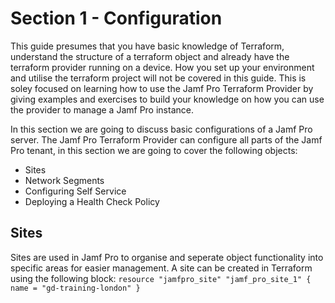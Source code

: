 # Section 1 - Configuration

This guide presumes that you have basic knowledge of Terraform, understand the structure of a terraform object and already have the terraform provider running on a device. How you set up your environment and utilise the terraform project will not be covered in this guide. This is soley focused on learning how to use the Jamf Pro Terraform Provider by giving examples and exercises to build your knowledge on how you can use the provider to manage a Jamf Pro instance.

In this section we are going to discuss basic configurations of a Jamf Pro server. The Jamf Pro Terraform Provider can configure all parts of the Jamf Pro tenant, in this section we are going to cover the following objects:

- Sites
- Network Segments
- Configuring Self Service
- Deploying a Health Check Policy

## Sites

Sites are used in Jamf Pro to organise and seperate object functionality into specific areas for easier management.
A site can be created in Terraform using the following block:
`resource "jamfpro_site" "jamf_pro_site_1" {
    name = "gd-training-london"
}`
